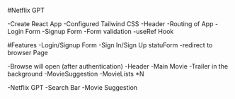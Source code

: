 #Netflix GPT

-Create React App
-Configured Tailwind CSS
-Header
-Routing of App
-Login Form
-Signup Form
-Form validation
-useRef Hook


#Features
-Login/Signup Form
   -Sign In/Sign Up statuForm
   -redirect to browser Page
   
-Browse will open (after authentication)
     -Header
     -Main Movie
         -Trailer in the background
         -MovieSuggestion
           -MovieLists *N

-Netflix GPT
    -Search Bar
    -Movie Suggestion